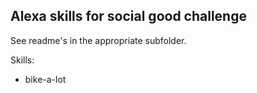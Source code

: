 Alexa skills for social good challenge
---

See readme's in the appropriate subfolder.

Skills:
* bike-a-lot